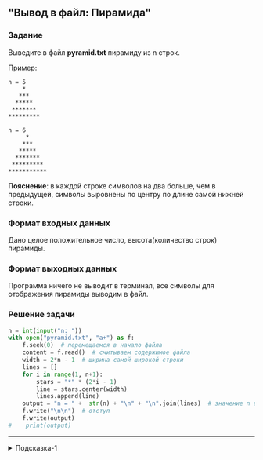 ## "Вывод в файл: Пирамида"

### Задание

Выведите в файл **pyramid.txt** пирамиду из n строк.

Пример:
```
n = 5
    *
   ***
  *****
 *******
*********
```
```
n = 6
     *
    ***
   *****
  *******
 *********
***********
```
**Пояснение**: в каждой строке символов на два больше, чем в предыдущей, символы выровнены по центру по длине самой нижней строки.
### Формат входных данных

Дано целое положительное число, высота(количество строк) пирамиды.

### Формат выходных данных

Программа ничего не выводит в терминал, все символы для отображения пирамиды выводим в файл.

### Решение задачи

```python
n = int(input("n: "))
with open("pyramid.txt", "a+") as f:
    f.seek(0)  # перемещаемся в начало файла
    content = f.read()  # считываем содержимое файла
    width = 2*n - 1  # ширина самой широкой строки
    lines = []
    for i in range(1, n+1):
        stars = "*" * (2*i - 1)
        line = stars.center(width)
        lines.append(line)
    output = "n = " +  str(n) + "\n" + "\n".join(lines)  # значение n в начало строки
    f.write("\n\n")  # отступ
    f.write(output)
#    print(output)
```

---
<details>
<summary>Подсказка-1</summary>
Вспомните про форматирование строк

```python
line = "**"
print(f"{line:^8}")
```
</details>
